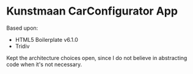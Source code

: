 # Kunstmaan CarConfigurator App

Based upon:
- HTML5 Boilerplate v6.1.0
- Tridiv


Kept the architecture choices open, since I do not believe in abstracting code when it's not necessary.
